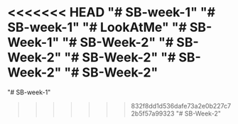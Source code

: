 <<<<<<< HEAD
"# SB-week-1" 
"# SB-week-1" 
"# LookAtMe" 
"# SB-Week-1" 
"# SB-Week-2" 
"# SB-Week-2" 
"# SB-Week-2" 
"# SB-Week-2" 
"# SB-Week-2" 
=======
"# SB-week-1"
>>>>>>> 832f8dd1d536dafe73a2e0b227c72b5f57a99323
"# SB-Week-2" 
